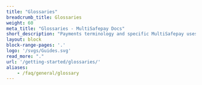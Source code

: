 ```yaml
---
title: "Glossaries"
breadcrumb_title: Glossaries
weight: 60
meta_title: "Glossaries - MultiSafepay Docs"
short_description: "Payments terminology and specific MultiSafepay uses."
layout: block
block-range-pages: '.'
logo: '/svgs/Guides.svg'
read_more: "."
url: '/getting-started/glossaries/'
aliases:
    - /faq/general/glossary
---
```


